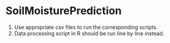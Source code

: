 # SoilMoisturePrediction
1. Use appropriate csv files to run the corresponding scripts.
2. Data processing script in R should be run line by line instead.
